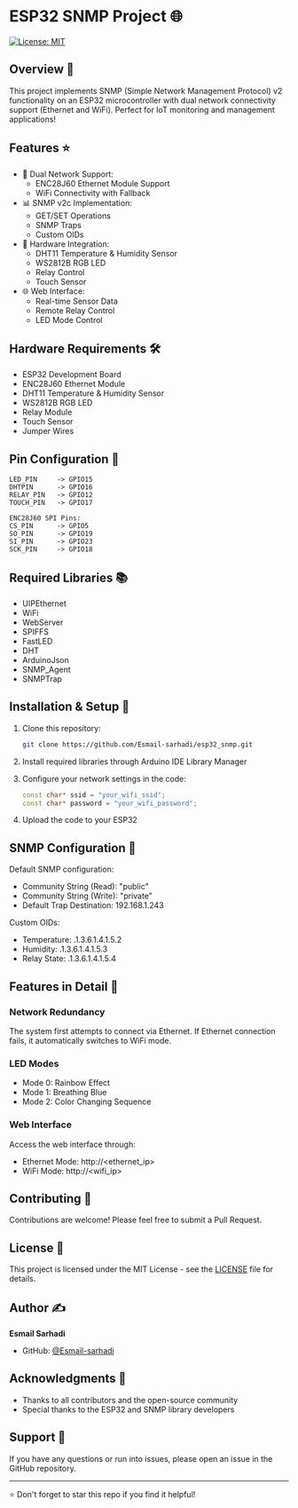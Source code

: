# ESP32 SNMP Project 🌐

[![License: MIT](https://img.shields.io/badge/License-MIT-yellow.svg)](https://opensource.org/licenses/MIT)

## Overview 📝

This project implements SNMP (Simple Network Management Protocol) v2 functionality on an ESP32 microcontroller with dual network connectivity support (Ethernet and WiFi). Perfect for IoT monitoring and management applications! 

## Features ⭐

- 🔄 Dual Network Support:
  - ENC28J60 Ethernet Module Support
  - WiFi Connectivity with Fallback
- 📊 SNMP v2c Implementation:
  - GET/SET Operations
  - SNMP Traps
  - Custom OIDs
- 🎯 Hardware Integration:
  - DHT11 Temperature & Humidity Sensor
  - WS2812B RGB LED
  - Relay Control
  - Touch Sensor
- 🌐 Web Interface:
  - Real-time Sensor Data
  - Remote Relay Control
  - LED Mode Control

## Hardware Requirements 🛠️

- ESP32 Development Board
- ENC28J60 Ethernet Module
- DHT11 Temperature & Humidity Sensor
- WS2812B RGB LED
- Relay Module
- Touch Sensor
- Jumper Wires

## Pin Configuration 📌

```
LED_PIN     -> GPIO15
DHTPIN      -> GPIO16
RELAY_PIN   -> GPIO12
TOUCH_PIN   -> GPIO17

ENC28J60 SPI Pins:
CS_PIN      -> GPIO5
SO_PIN      -> GPIO19
SI_PIN      -> GPIO23
SCK_PIN     -> GPIO18
```

## Required Libraries 📚

- UIPEthernet
- WiFi
- WebServer
- SPIFFS
- FastLED
- DHT
- ArduinoJson
- SNMP_Agent
- SNMPTrap

## Installation & Setup 🔧

1. Clone this repository:
   ```bash
   git clone https://github.com/Esmail-sarhadi/esp32_snmp.git
   ```

2. Install required libraries through Arduino IDE Library Manager

3. Configure your network settings in the code:
   ```cpp
   const char* ssid = "your_wifi_ssid";
   const char* password = "your_wifi_password";
   ```

4. Upload the code to your ESP32

## SNMP Configuration 🔐

Default SNMP configuration:
- Community String (Read): "public"
- Community String (Write): "private"
- Default Trap Destination: 192.168.1.243

Custom OIDs:
- Temperature: .1.3.6.1.4.1.5.2
- Humidity: .1.3.6.1.4.1.5.3
- Relay State: .1.3.6.1.4.1.5.4

## Features in Detail 🎯

### Network Redundancy
The system first attempts to connect via Ethernet. If Ethernet connection fails, it automatically switches to WiFi mode.

### LED Modes
- Mode 0: Rainbow Effect
- Mode 1: Breathing Blue
- Mode 2: Color Changing Sequence

### Web Interface
Access the web interface through:
- Ethernet Mode: http://<ethernet_ip>
- WiFi Mode: http://<wifi_ip>

## Contributing 🤝

Contributions are welcome! Please feel free to submit a Pull Request.

## License 📄

This project is licensed under the MIT License - see the [LICENSE](LICENSE) file for details.

## Author ✍️

**Esmail Sarhadi**
- GitHub: [@Esmail-sarhadi](https://github.com/Esmail-sarhadi)

## Acknowledgments 🙏

- Thanks to all contributors and the open-source community
- Special thanks to the ESP32 and SNMP library developers

## Support 💬

If you have any questions or run into issues, please open an issue in the GitHub repository.

---
⭐ Don't forget to star this repo if you find it helpful!
